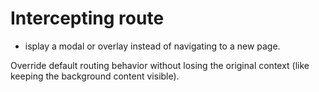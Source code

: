 # Intercepting route

- isplay a modal or overlay instead of navigating to a new page.

Override default routing behavior without losing the original context (like keeping the background content visible).
